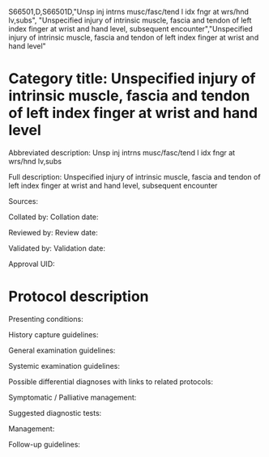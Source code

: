 S66501,D,S66501D,"Unsp inj intrns musc/fasc/tend l idx fngr at wrs/hnd lv,subs", "Unspecified injury of intrinsic muscle, fascia and tendon of left index finger at wrist and hand level, subsequent encounter","Unspecified injury of intrinsic muscle, fascia and tendon of left index finger at wrist and hand level"
# Category title: Unspecified injury of intrinsic muscle, fascia and tendon of left index finger at wrist and hand level

Abbreviated description: Unsp inj intrns musc/fasc/tend l idx fngr at wrs/hnd lv,subs

Full description: Unspecified injury of intrinsic muscle, fascia and tendon of left index finger at wrist and hand level, subsequent encounter

Sources:

Collated by:
Collation date:

Reviewed by:
Review date:

Validated by:
Validation date:

Approval UID:

# Protocol description

Presenting conditions:

History capture guidelines:

General examination guidelines:

Systemic examination guidelines:

Possible differential diagnoses with links to related protocols:

Symptomatic / Palliative management:

Suggested diagnostic tests:

Management:

Follow-up guidelines:
